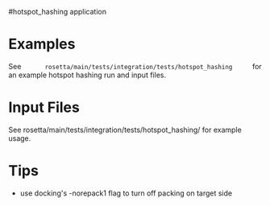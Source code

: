 #hotspot\_hashing application

Examples
============

See `       rosetta/main/tests/integration/tests/hotspot_hashing      ` for an example hotspot hashing run and input files.

Input Files
===========

See rosetta/main/tests/integration/tests/hotspot\_hashing/ for example usage.

Tips
====

-   use docking's -norepack1 flag to turn off packing on target side

